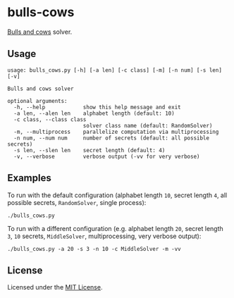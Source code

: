 <!-- Nikita Kouevda -->
<!-- 2014/12/25 -->

# bulls-cows

[Bulls and cows](https://en.wikipedia.org/wiki/Bulls_and_cows) solver.

## Usage

```
usage: bulls_cows.py [-h] [-a len] [-c class] [-m] [-n num] [-s len] [-v]

Bulls and cows solver

optional arguments:
  -h, --help            show this help message and exit
  -a len, --alen len    alphabet length (default: 10)
  -c class, --class class
                        solver class name (default: RandomSolver)
  -m, --multiprocess    parallelize computation via multiprocessing
  -n num, --num num     number of secrets (default: all possible secrets)
  -s len, --slen len    secret length (default: 4)
  -v, --verbose         verbose output (-vv for very verbose)
```

## Examples

To run with the default configuration (alphabet length `10`, secret length `4`,
all possible secrets, `RandomSolver`, single process):

    ./bulls_cows.py

To run with a different configuration (e.g. alphabet length `20`, secret length
`3`, `10` secrets, `MiddleSolver`, multiprocessing, very verbose output):

    ./bulls_cows.py -a 20 -s 3 -n 10 -c MiddleSolver -m -vv

## License

Licensed under the [MIT License](http://www.opensource.org/licenses/MIT).
